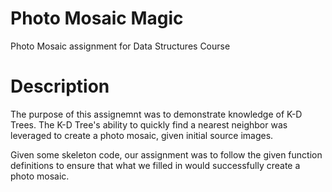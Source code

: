 # Photo Mosaic Magic
Photo Mosaic assignment for Data Structures Course

# Description
The purpose of this assignemnt was to demonstrate knowledge of K-D Trees.
The K-D Tree's ability to quickly find a nearest neighbor was leveraged to create a photo mosaic, given initial source images.

Given some skeleton code, our assignment was to follow the given function definitions to ensure that what we filled in would successfully create a photo mosaic.
